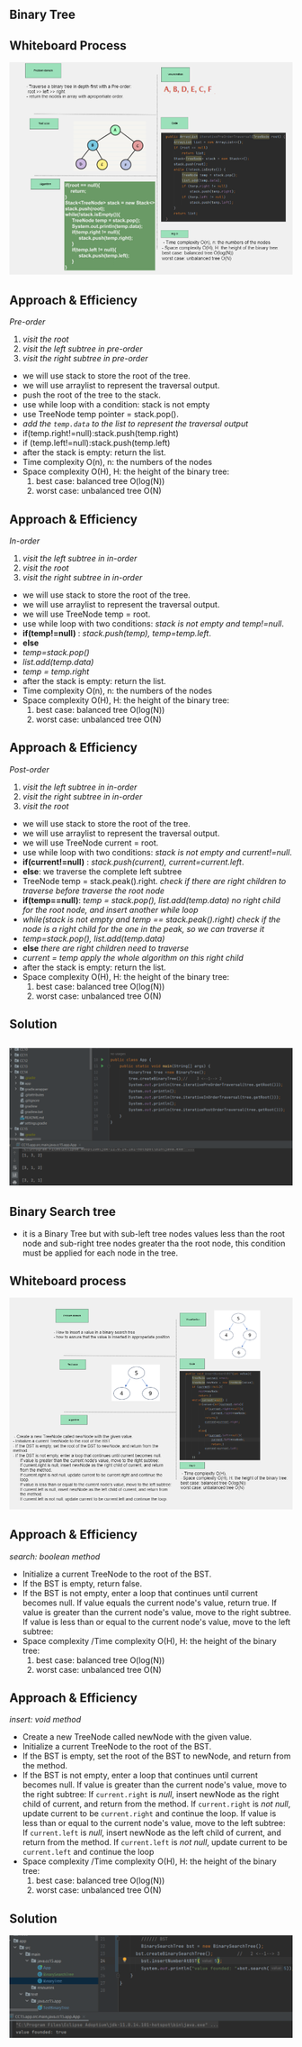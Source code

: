 ## Binary Tree

## Whiteboard Process
![Whiteboard](../assets/BinaryTree-Whoteboard.png)

## Approach & Efficiency
*Pre-order*
1. *visit the root*
2. *visit the left subtree in pre-order*
3. *visit the right subtree in pre-order*
- we will use stack to store the root of the tree.
- we will use arraylist to represent the traversal output.
- push the root of the tree to the stack.
- use while loop with a condition: stack is not empty
- use TreeNode temp pointer = stack.pop().
- *add the `temp.data` to the list to represent the traversal output*
- if(temp.right!=null):stack.push(temp.right)
- if (temp.left!=null):stack.push(temp.left)
- after the stack is empty: return the list.
- Time complexity O(n), n: the numbers of the nodes
- Space complexity O(H), H: the height of the binary tree:
  1. best case: balanced tree O(log(N))
  2. worst case: unbalanced tree O(N)

## Approach & Efficiency
*In-order*
1. *visit the left subtree in in-order*
2. *visit the root*
3. *visit the right subtree in in-order*
- we will use stack to store the root of the tree.
- we will use arraylist to represent the traversal output.
- we will use TreeNode temp = root.
- use while loop with two conditions: *stack is not empty and temp!=null*.
- **if(temp!=null)** : *stack.push(temp), temp=temp.left*.
- **else** 
- *temp=stack.pop()*
- *list.add(temp.data)*
- *temp = temp.right*
- after the stack is empty: return the list.
- Time complexity O(n), n: the numbers of the nodes
- Space complexity O(H), H: the height of the binary tree:
    1. best case: balanced tree O(log(N))
    2. worst case: unbalanced tree O(N)

## Approach & Efficiency
*Post-order*
1. *visit the left subtree in in-order*
2. *visit the right subtree in in-order*
3. *visit the root*
- we will use stack to store the root of the tree.
- we will use arraylist to represent the traversal output.
- we will use TreeNode current = root.
- use while loop with two conditions: *stack is not empty and current!=null*.
- **if(current!=null)** : *stack.push(current), current=current.left*.
- **else**: we traverse the complete left subtree
- TreeNode temp = stack.peak().right.  *check if there are right children to traverse before traverse the root node*
- **if(temp==null)**: *temp = stack.pop(), list.add(temp.data)*  *no right child for the root node, and insert another while loop*
- *while(stack is not empty and temp == stack.peak().right)*  *check if the node is a right child for the one in the peak, so we can traverse it* 
- *temp=stack.pop(), list.add(temp.data)*
- **else**  *there are right children need to traverse* 
- *current = temp*  *apply the whole algorithm on this right child*
- after the stack is empty: return the list.
- Space complexity O(H), H: the height of the binary tree:
    1. best case: balanced tree O(log(N))
    2. worst case: unbalanced tree O(N)
  
## Solution
![Solution](../assets/BinaryTree-solution.png)
---
## Binary Search tree
- it is a Binary Tree but with sub-left tree nodes values less than the root node and sub-right tree nodes greater tha the root node, this condition must be applied for each node in the tree.

## Whiteboard process
![Whiteboard](../assets/BST-Whiteboard.png)

## Approach & Efficiency
*search: boolean method*
- Initialize a current TreeNode to the root of the BST.
- If the BST is empty, return false.
- If the BST is not empty, enter a loop that continues until current becomes null.
  If value equals the current node's value, return true.
  If value is greater than the current node's value, move to the right subtree.
  If value is less than or equal to the current node's value, move to the left subtree:
- Space complexity /Time complexity O(H), H: the height of the binary tree:
  1. best case: balanced tree O(log(N))
  2. worst case: unbalanced tree O(N)

## Approach & Efficiency
*insert: void method*
- Create a new TreeNode called newNode with the given value.
- Initialize a current TreeNode to the root of the BST.
- If the BST is empty, set the root of the BST to newNode, and return from the method.
- If the BST is not empty, enter a loop that continues until current becomes null.
  If value is greater than the current node's value, move to the right subtree:
  If `current.right` is *null*, insert newNode as the right child of current, and return
  from the method.
  If `current.right` is *not null*, update current to be `current.right` and continue the
  loop.
  If value is less than or equal to the current node's value, move to the left subtree:
  If `current.left` is *null*, insert newNode as the left child of current, and return from
  the method.
  If `current.left` is *not null*, update current to be `current.left` and continue the loop
- Space complexity /Time complexity O(H), H: the height of the binary tree:
  1. best case: balanced tree O(log(N))
  2. worst case: unbalanced tree O(N)

## Solution
![Solution](../assets/bst-solution.png)
